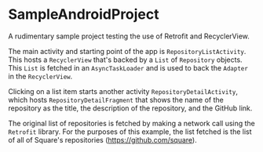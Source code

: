 # SampleAndroidProject
A rudimentary sample project testing the use of Retrofit and RecyclerView.

The main activity and starting point of the app is `RepositoryListActivity`. This hosts a `RecyclerView` that's backed by a `List` of `Repository` objects. This `List` is fetched in an `AsyncTaskLoader` and is used to back the `Adapter` in the `RecyclerView`.

Clicking on a list item starts another activity `RepositoryDetailActivity`, which hosts `RepositoryDetailFragment` that shows the name of the repository as the title, the description of the repository, and the GitHub link.

The original list of repositories is fetched by making a network call using the `Retrofit` library. For the purposes of this example, the list fetched is the list of all of Square's repositories (https://github.com/square).
